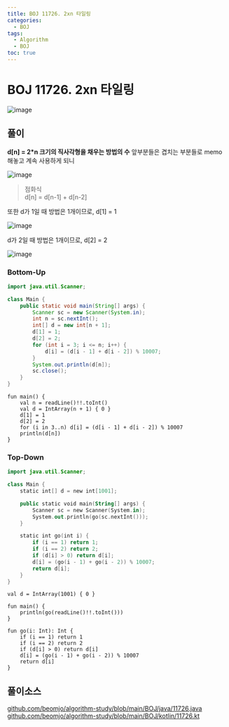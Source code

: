 ```yaml
---
title: BOJ 11726. 2xn 타일링
categories:
  - BOJ
tags:
  - Algorithm
  - BOJ
toc: true
---
```


# **BOJ 11726. 2xn 타일링**
![image](https://user-images.githubusercontent.com/39984656/134814181-3a4161b1-1fbe-48e2-9ea7-adcf5c7840f5.png)

## **풀이**
**d[n] = 2*n 크기의 직사각형을 채우는 방법의 수**
앞부분들은 겹치는 부분들로 memo 해놓고 계속 사용하게 되니  

![image](https://user-images.githubusercontent.com/39984656/134814182-8c33bcc0-6a9d-47ca-8baa-0aa88cede0ed.png)

> 점화식  
> d[n] = d[n-1] + d[n-2]  

또한 d가 1일 때 방법은 1개이므로, d[1] = 1

![image](https://user-images.githubusercontent.com/39984656/134814184-10fb8bfc-1435-4469-8d86-3845be02cb7d.png)

d가 2일 때 방법은 1개이므로, d[2] = 2

![image](https://user-images.githubusercontent.com/39984656/134814186-c7be4365-85f2-4006-909e-9989e91901a9.png)

### **Bottom-Up**
```java
import java.util.Scanner;

class Main {
    public static void main(String[] args) {
        Scanner sc = new Scanner(System.in);
        int n = sc.nextInt();
        int[] d = new int[n + 1];
        d[1] = 1;
        d[2] = 2;
        for (int i = 3; i <= n; i++) {
            d[i] = (d[i - 1] + d[i - 2]) % 10007;
        }
        System.out.println(d[n]);
        sc.close();
    }
}
```

```
fun main() {
    val n = readLine()!!.toInt()
    val d = IntArray(n + 1) { 0 }
    d[1] = 1
    d[2] = 2
    for (i in 3..n) d[i] = (d[i - 1] + d[i - 2]) % 10007
    println(d[n])
}
```

  
### **Top-Down**
```kotlin
import java.util.Scanner;

class Main {
    static int[] d = new int[1001];

    public static void main(String[] args) {
        Scanner sc = new Scanner(System.in);
        System.out.println(go(sc.nextInt()));
    }

    static int go(int i) {
        if (i == 1) return 1;
        if (i == 2) return 2;
        if (d[i] > 0) return d[i];
        d[i] = (go(i - 1) + go(i - 2)) % 10007;
        return d[i];
    }
}
```

```
val d = IntArray(1001) { 0 }

fun main() {
    println(go(readLine()!!.toInt()))
}

fun go(i: Int): Int {
    if (i == 1) return 1
    if (i == 2) return 2
    if (d[i] > 0) return d[i]
    d[i] = (go(i - 1) + go(i - 2)) % 10007
    return d[i]
}
```

## 풀이소스
[github.com/beomjo/algorithm-study/blob/main/BOJ/java/11726.java](https://github.com/beomjo/algorithm-study/blob/main/BOJ/java/11726.java)
[github.com/beomjo/algorithm-study/blob/main/BOJ/kotlin/11726.kt](https://github.com/beomjo/algorithm-study/blob/main/BOJ/kotlin/11726.kt)